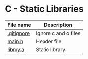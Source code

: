 # C - Static Libraries

| File name                  | Description          |
| -------------------------- | -------------------- |
| [.gitignore](./.gitignore) | Ignore c and o files |
| [main.h](./main.h)         | Header file          |
| [libmy.a](./libmy.a)       | Static library       |
